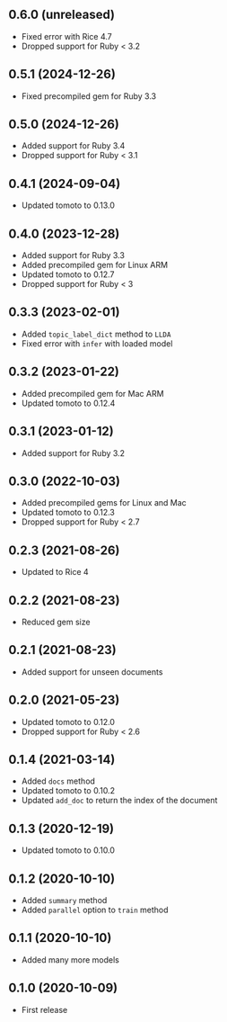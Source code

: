 ## 0.6.0 (unreleased)

- Fixed error with Rice 4.7
- Dropped support for Ruby < 3.2

## 0.5.1 (2024-12-26)

- Fixed precompiled gem for Ruby 3.3

## 0.5.0 (2024-12-26)

- Added support for Ruby 3.4
- Dropped support for Ruby < 3.1

## 0.4.1 (2024-09-04)

- Updated tomoto to 0.13.0

## 0.4.0 (2023-12-28)

- Added support for Ruby 3.3
- Added precompiled gem for Linux ARM
- Updated tomoto to 0.12.7
- Dropped support for Ruby < 3

## 0.3.3 (2023-02-01)

- Added `topic_label_dict` method to `LLDA`
- Fixed error with `infer` with loaded model

## 0.3.2 (2023-01-22)

- Added precompiled gem for Mac ARM
- Updated tomoto to 0.12.4

## 0.3.1 (2023-01-12)

- Added support for Ruby 3.2

## 0.3.0 (2022-10-03)

- Added precompiled gems for Linux and Mac
- Updated tomoto to 0.12.3
- Dropped support for Ruby < 2.7

## 0.2.3 (2021-08-26)

- Updated to Rice 4

## 0.2.2 (2021-08-23)

- Reduced gem size

## 0.2.1 (2021-08-23)

- Added support for unseen documents

## 0.2.0 (2021-05-23)

- Updated tomoto to 0.12.0
- Dropped support for Ruby < 2.6

## 0.1.4 (2021-03-14)

- Added `docs` method
- Updated tomoto to 0.10.2
- Updated `add_doc` to return the index of the document

## 0.1.3 (2020-12-19)

- Updated tomoto to 0.10.0

## 0.1.2 (2020-10-10)

- Added `summary` method
- Added `parallel` option to `train` method

## 0.1.1 (2020-10-10)

- Added many more models

## 0.1.0 (2020-10-09)

- First release
